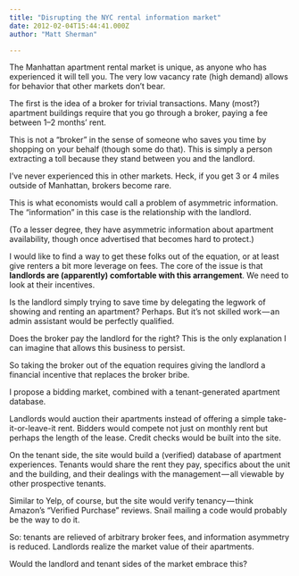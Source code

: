 ```yaml
---
title: "Disrupting the NYC rental information market"
date: 2012-02-04T15:44:41.000Z
author: "Matt Sherman"

---
```


The Manhattan apartment rental market is unique, as anyone who has experienced it will tell you. The very low vacancy rate (high demand) allows for behavior that other markets don’t bear.

The first is the idea of a broker for trivial transactions. Many (most?) apartment buildings require that you go through a broker, paying a fee between 1–2 months’ rent.

This is not a “broker” in the sense of someone who saves you time by shopping on your behalf (though some do that). This is simply a person extracting a toll because they stand between you and the landlord.

I’ve never experienced this in other markets. Heck, if you get 3 or 4 miles outside of Manhattan, brokers become rare.

This is what economists would call a problem of asymmetric information. The “information” in this case is the relationship with the landlord.

(To a lesser degree, they have asymmetric information about apartment availability, though once advertised that becomes hard to protect.)

I would like to find a way to get these folks out of the equation, or at least give renters a bit more leverage on fees. The core of the issue is that **landlords are (apparently) comfortable with this arrangement**. We need to look at their incentives.

Is the landlord simply trying to save time by delegating the legwork of showing and renting an apartment? Perhaps. But it’s not skilled work — an admin assistant would be perfectly qualified.

Does the broker pay the landlord for the right? This is the only explanation I can imagine that allows this business to persist.

So taking the broker out of the equation requires giving the landlord a financial incentive that replaces the broker bribe.

I propose a bidding market, combined with a tenant-generated apartment database.

Landlords would auction their apartments instead of offering a simple take-it-or-leave-it rent. Bidders would compete not just on monthly rent but perhaps the length of the lease. Credit checks would be built into the site.

On the tenant side, the site would build a (verified) database of apartment experiences. Tenants would share the rent they pay, specifics about the unit and the building, and their dealings with the management — all viewable by other prospective tenants.

Similar to Yelp, of course, but the site would verify tenancy — think Amazon’s “Verified Purchase” reviews. Snail mailing a code would probably be the way to do it.

So: tenants are relieved of arbitrary broker fees, and information asymmetry is reduced. Landlords realize the market value of their apartments.

Would the landlord and tenant sides of the market embrace this?
